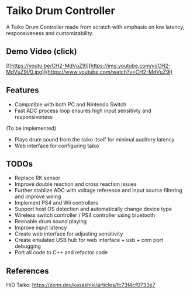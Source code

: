 # Taiko Drum Controller

A Taiko Drum Controller made from scratch with emphasis on low latency, responsiveness and customizability.

## Demo Video (click)
[![https://youtu.be/CH2-MdVuZ9I](https://img.youtube.com/vi/CH2-MdVuZ9I/0.jpg)](https://www.youtube.com/watch?v=CH2-MdVuZ9I)

## Features

- Compatible with both PC and Nintendo Switch
- Fast ADC process loop ensures high input sensitivty and responsiveness

(To be implemented)
- Plays drum sound from the taiko itself for minimal auditory latency
- Web interface for configuring taiko

## TODOs

- Replace RK sensor
- Improve double reaction and cross reaction issues
- Further stablize ADC with voltage reference and input source filtering and improve wiring
- Implement PS4 and Wii controllers
- Support host OS detection and automatically change device type
- Wireless switch controller / PS4 controller using bluetooth
- Reenable drum sound playing
- Improve input latency
- Create web interface for adjusting sensitivity
- Create emulated USB hub for web interface + usb + com port debugging
- Port all code to C++ and refactor code

## References

HID Taiko: https://zenn.dev/kasashiki/articles/fc73f4cf0733e7